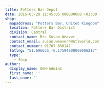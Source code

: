```yaml
---
title: Potters Bar Depot
date: 2016-05-29 11:45:05.000000000 +01:00
shop:
  mapaddress: "Potters Bar, United Kingdom"
  location: Potters Bar District
  division: Central
  contact_name: Mrs Susan Weaver
  contact_email: susan.weaver4@ntlworld.com
  contact_number: 01707 850147
  latlng: "51.696636,-0.17594800000006217"
  type:
    - Shop
author:
  display_name: GGH-Admin1
  first_name: ''
  last_name: ''
---
```


